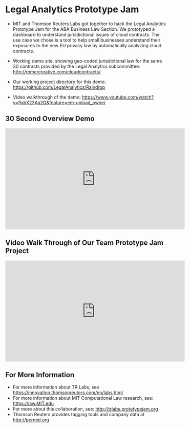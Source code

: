 # Legal Analytics Prototype Jam

* MIT and Thomson Reuters Labs got together to hack the Legal Analytics Prototype Jam for the ABA Business Law Section.  We prototyped a dashboard to understand jurisdictional issues of cloud contracts.  The use case we chose is a tool to help small businesses understand their exposures to the new EU privacy law by automatically analyzing cloud contracts.

* Working demo site, showing geo-coded jurisdictional law for the same 30 contracts provided by the Legal Analytics subcommittee: http://romercreative.com/cloudcontracts/
* Our working project directory for this demo: https://github.com/LegalAnalytics/Raindrop
* Video walkthrough of the demo: https://www.youtube.com/watch?v=flxbX23Aa2Q&feature=em-upload_owner

## 30 Second Overview Demo

<iframe width="560" height="315" src="https://www.youtube.com/embed/TCByBiFM3Pc" frameborder="0" allowfullscreen></iframe>

## Video Walk Through of Our Team Prototype Jam Project

<iframe width="560" height="315" src="https://www.youtube.com/embed/flxbX23Aa2Q" frameborder="0" allowfullscreen></iframe>

## For More Information

* For more information about TR Labs, see https://innovation.thomsonreuters.com/en/labs.html
* For more information about MIT Computational Law research, see: https://law.MIT.edu
* For more about this collaboration, see: http://trlabs.prototypejam.org
* Thomson Reuters provides tagging tools and company data at http://permid.org
